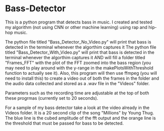 # Bass-Detector
This is a python program that detects bass in music. I created and tested my algorithm (not using CNN or other machine learning) using rap and hip-hop music. 

The python file titled "Bass_Detector_No_Video.py" will print that bass is detected in the terminal whenever the algorthim captures it
The python file titled "Bass_Detector_With_Video.py" will print that bass is detected in the terminal whenever the algorthim captures it AND will fill a folder titled "Frames_FFT" with the plot of the FFT zoomed into the bass region (you may need to play around with the y-range in the makePlotsWithThreshold function to actually see it). Also, this program will then use ffmpeg (you will need to install this) to create a video out of both the frames in the folder and the audio data collected and stored as a .wav file in the "Videos" folder.

Parameters such as the recording time are adjustable at the top of both these progrmas (currently set to 20 seconds).

For a sample of my bass detector take a look at the video already in the Videos folder. It is a 20 second clip of the song "Millions" by Young Thug. The blue line is the cubed amplitude of the fft output and the orange line is the threshold that must be passed for bass to be detected.
